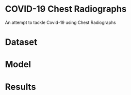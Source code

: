# COVID-19 Chest Radiographs
An attempt to tackle Covid-19 using Chest Radiographs

# Dataset


# Model

# Results
